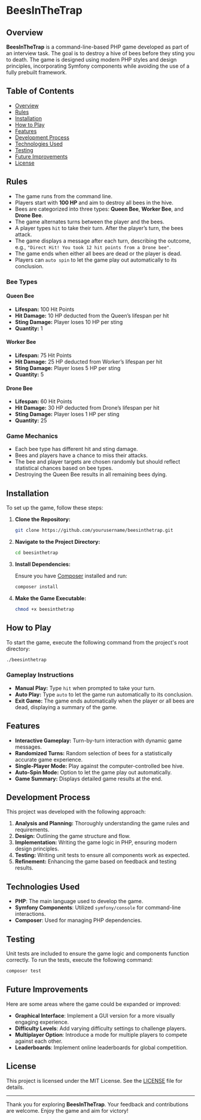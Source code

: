 
# BeesInTheTrap

## Overview

**BeesInTheTrap** is a command-line-based PHP game developed as part of an interview task. The goal is to destroy a hive of bees before they sting you to death. The game is designed using modern PHP styles and design principles, incorporating Symfony components while avoiding the use of a fully prebuilt framework. 

## Table of Contents

- [Overview](#overview)
- [Rules](#rules)
- [Installation](#installation)
- [How to Play](#how-to-play)
- [Features](#features)
- [Development Process](#development-process)
- [Technologies Used](#technologies-used)
- [Testing](#testing)
- [Future Improvements](#future-improvements)
- [License](#license)

## Rules

- The game runs from the command line.
- Players start with **100 HP** and aim to destroy all bees in the hive.
- Bees are categorized into three types: **Queen Bee**, **Worker Bee**, and **Drone Bee**.
- The game alternates turns between the player and the bees.
- A player types `hit` to take their turn. After the player’s turn, the bees attack.
- The game displays a message after each turn, describing the outcome, e.g., `"Direct Hit! You took 12 hit points from a Drone bee"`.
- The game ends when either all bees are dead or the player is dead.
- Players can `auto spin` to let the game play out automatically to its conclusion.

### Bee Types

#### Queen Bee
- **Lifespan:** 100 Hit Points
- **Hit Damage:** 10 HP deducted from the Queen’s lifespan per hit
- **Sting Damage:** Player loses 10 HP per sting
- **Quantity:** 1

#### Worker Bee
- **Lifespan:** 75 Hit Points
- **Hit Damage:** 25 HP deducted from Worker’s lifespan per hit
- **Sting Damage:** Player loses 5 HP per sting
- **Quantity:** 5

#### Drone Bee
- **Lifespan:** 60 Hit Points
- **Hit Damage:** 30 HP deducted from Drone’s lifespan per hit
- **Sting Damage:** Player loses 1 HP per sting
- **Quantity:** 25

### Game Mechanics

- Each bee type has different hit and sting damage.
- Bees and players have a chance to miss their attacks.
- The bee and player targets are chosen randomly but should reflect statistical chances based on bee types.
- Destroying the Queen Bee results in all remaining bees dying.

## Installation

To set up the game, follow these steps:

1. **Clone the Repository:**

   ```bash
   git clone https://github.com/yourusername/beesinthetrap.git
   ```

2. **Navigate to the Project Directory:**

   ```bash
   cd beesinthetrap
   ```

3. **Install Dependencies:**

   Ensure you have [Composer](https://getcomposer.org/) installed and run:

   ```bash
   composer install
   ```

4. **Make the Game Executable:**

   ```bash
   chmod +x beesinthetrap
   ```

## How to Play

To start the game, execute the following command from the project's root directory:

```bash
./beesinthetrap
```

### Gameplay Instructions

- **Manual Play:** Type `hit` when prompted to take your turn.
- **Auto Play:** Type `auto` to let the game run automatically to its conclusion.
- **Exit Game:** The game ends automatically when the player or all bees are dead, displaying a summary of the game.

## Features

- **Interactive Gameplay:** Turn-by-turn interaction with dynamic game messages.
- **Randomized Turns:** Random selection of bees for a statistically accurate game experience.
- **Single-Player Mode:** Play against the computer-controlled bee hive.
- **Auto-Spin Mode:** Option to let the game play out automatically.
- **Game Summary:** Displays detailed game results at the end.

## Development Process

This project was developed with the following approach:

1. **Analysis and Planning:** Thoroughly understanding the game rules and requirements.
2. **Design:** Outlining the game structure and flow.
3. **Implementation:** Writing the game logic in PHP, ensuring modern design principles.
4. **Testing:** Writing unit tests to ensure all components work as expected.
5. **Refinement:** Enhancing the game based on feedback and testing results.

## Technologies Used

- **PHP**: The main language used to develop the game.
- **Symfony Components**: Utilized `symfony/console` for command-line interactions.
- **Composer**: Used for managing PHP dependencies.

## Testing

Unit tests are included to ensure the game logic and components function correctly. To run the tests, execute the following command:

```bash
composer test
```

## Future Improvements

Here are some areas where the game could be expanded or improved:

- **Graphical Interface**: Implement a GUI version for a more visually engaging experience.
- **Difficulty Levels**: Add varying difficulty settings to challenge players.
- **Multiplayer Option**: Introduce a mode for multiple players to compete against each other.
- **Leaderboards**: Implement online leaderboards for global competition.

## License

This project is licensed under the MIT License. See the [LICENSE](LICENSE) file for details.

---

Thank you for exploring **BeesInTheTrap**. Your feedback and contributions are welcome. Enjoy the game and aim for victory!
